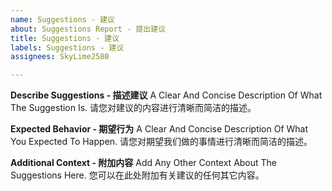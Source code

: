 ```yaml
---
name: Suggestions - 建议
about: Suggestions Report - 提出建议
title: Suggestions - 建议
labels: Suggestions - 建议
assignees: SkyLime2580

---
```


**Describe Suggestions - 描述建议**
A Clear And Concise Description Of What The Suggestion Is.
请您对建议的内容进行清晰而简洁的描述。

**Expected Behavior - 期望行为**
A Clear And Concise Description Of What You Expected To Happen.
请您对期望我们做的事情进行清晰而简洁的描述。

**Additional Context - 附加内容**
Add Any Other Context About The Suggestions Here.
您可以在此处附加有关建议的任何其它内容。
